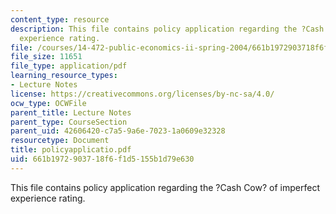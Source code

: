```yaml
---
content_type: resource
description: This file contains policy application regarding the ?Cash Cow? of imperfect
  experience rating.
file: /courses/14-472-public-economics-ii-spring-2004/661b1972903718f6f1d5155b1d79e630_policyapplicatio.pdf
file_size: 11651
file_type: application/pdf
learning_resource_types:
- Lecture Notes
license: https://creativecommons.org/licenses/by-nc-sa/4.0/
ocw_type: OCWFile
parent_title: Lecture Notes
parent_type: CourseSection
parent_uid: 42606420-c7a5-9a6e-7023-1a0609e32328
resourcetype: Document
title: policyapplicatio.pdf
uid: 661b1972-9037-18f6-f1d5-155b1d79e630
---
```

This file contains policy application regarding the ?Cash Cow? of imperfect experience rating.